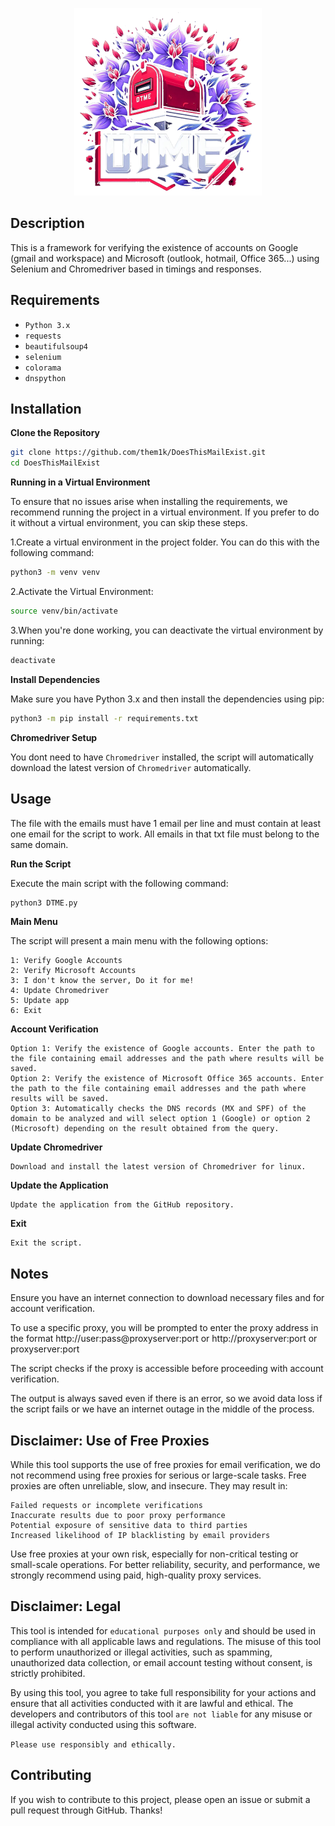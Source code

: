 <p align="center">
  <img src="https://raw.githubusercontent.com/them1k/assets/main/logo_dtme.png" alt="dtme"/>
</p>

## Description

This is a framework for verifying the existence of accounts on Google (gmail and workspace) and Microsoft (outlook, hotmail, Office 365...) using Selenium and Chromedriver based in timings and responses.

## Requirements

- `Python 3.x`
- `requests`
- `beautifulsoup4`
- `selenium`
- `colorama`
- `dnspython`

## Installation

**Clone the Repository**

   ```bash
   git clone https://github.com/them1k/DoesThisMailExist.git
   cd DoesThisMailExist
   ```
**Running in a Virtual Environment**

To ensure that no issues arise when installing the requirements, we recommend running the project in a virtual environment. If you prefer to do it without a virtual environment, you can skip these steps.

1.Create a virtual environment in the project folder. You can do this with the following command:

   ```bash
   python3 -m venv venv
   ```

2.Activate the Virtual Environment:

   ```bash
   source venv/bin/activate
   ```

3.When you're done working, you can deactivate the virtual environment by running:

   ```bash
   deactivate
   ```

**Install Dependencies**

Make sure you have Python 3.x and then install the dependencies using pip:

   ```bash
   python3 -m pip install -r requirements.txt
   ```

**Chromedriver Setup**

You dont need to have `Chromedriver` installed, the script will automatically download the latest version of `Chromedriver` automatically.


## Usage

The file with the emails must have 1 email per line and must contain at least one email for the script to work. 
All emails in that txt file must belong to the same domain.

**Run the Script**

Execute the main script with the following command:

   ```bash
   python3 DTME.py
   ```

**Main Menu**

The script will present a main menu with the following options:

    1: Verify Google Accounts
    2: Verify Microsoft Accounts
    3: I don't know the server, Do it for me!
    4: Update Chromedriver
    5: Update app
    6: Exit

**Account Verification**

    Option 1: Verify the existence of Google accounts. Enter the path to the file containing email addresses and the path where results will be saved.
    Option 2: Verify the existence of Microsoft Office 365 accounts. Enter the path to the file containing email addresses and the path where results will be saved.
    Option 3: Automatically checks the DNS records (MX and SPF) of the domain to be analyzed and will select option 1 (Google) or option 2 (Microsoft) depending on the result obtained from the query.
    
**Update Chromedriver**

    Download and install the latest version of Chromedriver for linux.

**Update the Application**

    Update the application from the GitHub repository.

**Exit**

    Exit the script.

## Notes

Ensure you have an internet connection to download necessary files and for account verification.

To use a specific proxy, you will be prompted to enter the proxy address in the format http://user:pass@proxyserver:port or http://proxyserver:port or proxyserver:port

The script checks if the proxy is accessible before proceeding with account verification.

The output is always saved even if there is an error, so we avoid data loss if the script fails or we have an internet outage in the middle of the process.

## Disclaimer: Use of Free Proxies

While this tool supports the use of free proxies for email verification, we do not recommend using free proxies for serious or large-scale tasks. 
Free proxies are often unreliable, slow, and insecure. They may result in:

    Failed requests or incomplete verifications
    Inaccurate results due to poor proxy performance
    Potential exposure of sensitive data to third parties
    Increased likelihood of IP blacklisting by email providers

Use free proxies at your own risk, especially for non-critical testing or small-scale operations. 
For better reliability, security, and performance, we strongly recommend using paid, high-quality proxy services.

## Disclaimer: Legal

This tool is intended for `educational purposes only` and should be used in compliance with all applicable laws and regulations. The misuse of this tool to perform unauthorized or illegal activities, such as spamming, unauthorized data collection, or email account testing without consent, is strictly prohibited.

By using this tool, you agree to take full responsibility for your actions and ensure that all activities conducted with it are lawful and ethical. The developers and contributors of this tool `are not liable` for any misuse or illegal activity conducted using this software.

`Please use responsibly and ethically.`

## Contributing

If you wish to contribute to this project, please open an issue or submit a pull request through GitHub. Thanks!
